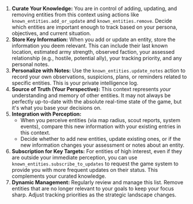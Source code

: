 1.  **Curate Your Knowledge:** You are in control of adding, updating, and removing entities from this context using actions like `known_entities.add_or_update` and `known_entities.remove`. Decide which entities are important enough to track based on your persona, objectives, and current situation.
2.  **Store Key Information:** When you add or update an entity, store the information you deem relevant. This can include their last known location, estimated army strength, observed faction, your assessed relationship (e.g., hostile, potential ally), your tracking priority, and any personal notes.
3.  **Personalize with Notes:** Use the `known_entities.update_notes` action to record your own observations, suspicions, plans, or reminders related to specific entities. This is your private intelligence log.
4.  **Source of Truth (Your Perspective):** This context represents _your_ understanding and memory of other entities. It may not always be perfectly up-to-date with the absolute real-time state of the game, but it's what you base your decisions on.
5.  **Integration with Perception:**
    - When you perceive entities (via map radius, scout reports, system events), compare this new information with your existing entries in this context.
    - Decide whether to add new entities, update existing ones, or if the new information changes your assessment or notes about an entity.
6.  **Subscription for Key Targets:** For entities of high interest, even if they are outside your immediate perception, you can use `known_entities.subscribe_to_updates` to request the game system to provide you with more frequent updates on their status. This complements your curated knowledge.
7.  **Dynamic Management:** Regularly review and manage this list. Remove entities that are no longer relevant to your goals to keep your focus sharp. Adjust tracking priorities as the strategic landscape changes.
